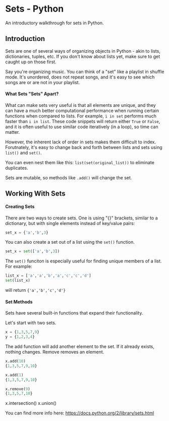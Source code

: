 # Sets - Python
An introductory walkthrough for sets in Python.

## Introduction
Sets are one of several ways of organizing objects in Python - akin to lists, dictionaries, tuples, etc. If you don't know about lists yet, make sure to get caught up on those first. 

Say you're organizing music.  You can think of a "set" like a playlist in shuffle mode.  It's unordered, does not repeat songs, and it's easy to see which songs are or are not in your playlist.

#### What Sets "Sets" Apart?

What can make sets very useful is that all elements are unique, and they can have a much better computational performance when running certain functions when compared to lists.  For example, `i in set` performs much faster than `i in list`.  These code snippets will return either `True` or `False`, and it is often useful to use similar code iteratively (in a loop), so time can matter.

However, the inherent lack of order in sets makes them difficult to index.  Forutnately, it's easy to change back and forth between lists and sets using `list()` and `set()`.

You can even nest them like this: `list(set(original_list))` to eliminate duplicates.

Sets are mutable, so methods like `.add()` will change the set.

## Working With Sets

#### Creating Sets
There are two ways to create sets.  One is using "{}" brackets, similar to a dictionary, but with single elements instead of key/value pairs:
```python
set_x = {'a','b',3}
```

You can also create a set out of a list using the `set()` function.
```python
set_x = set(['a','b',3])
```

The `set()` funciton is especially useful for finding unique members of a list.  For example:
```python
list_x = ['a','a','b','a','c','c','d']
set(list_x)
```
will return `{'a','b','c','d'}`

#### Set Methods
Sets have several built-in functions that expand their functionality.

Let's start with two sets.
```python
x = {1,3,5,7,9}
y = {1,2,3,4}
```

The add function will add another element to the set.  If it already exists, nothing changes.
Remove removes an element.
```python
x.add(10)
{1,3,5,7,9,10}

x.add(1)
{1,3,5,7,9,10}

x.remove(9)
{1,3,5,7,10}
```

x.intersection()
x.union()




You can find more info here: https://docs.python.org/2/library/sets.html
